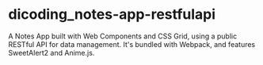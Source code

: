 # dicoding_notes-app-restfulapi
A Notes App built with Web Components and CSS Grid, using a public RESTful API for data management. It's bundled with Webpack, and features SweetAlert2 and Anime.js.

